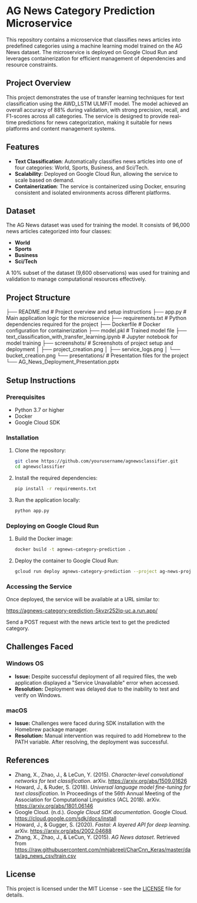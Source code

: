 # AG News Category Prediction Microservice

This repository contains a microservice that classifies news articles into predefined categories using a machine learning model trained on the AG News dataset. The microservice is deployed on Google Cloud Run and leverages containerization for efficient management of dependencies and resource constraints.

## Project Overview

This project demonstrates the use of transfer learning techniques for text classification using the AWD_LSTM ULMFiT model. The model achieved an overall accuracy of 88% during validation, with strong precision, recall, and F1-scores across all categories. The service is designed to provide real-time predictions for news categorization, making it suitable for news platforms and content management systems.

## Features

- **Text Classification**: Automatically classifies news articles into one of four categories: World, Sports, Business, and Sci/Tech.
- **Scalability**: Deployed on Google Cloud Run, allowing the service to scale based on demand.
- **Containerization**: The service is containerized using Docker, ensuring consistent and isolated environments across different platforms.

## Dataset

The AG News dataset was used for training the model. It consists of 96,000 news articles categorized into four classes:

- **World**
- **Sports**
- **Business**
- **Sci/Tech**

A 10% subset of the dataset (9,600 observations) was used for training and validation to manage computational resources effectively.

## Project Structure

├── README.md # Project overview and setup instructions 
├── app.py # Main application logic for the microservice 
├── requirements.txt # Python dependencies required for the project 
├── Dockerfile # Docker configuration for containerization 
├── model.pkl # Trained model file 
├── text_classification_with_transfer_learning.ipynb # Jupyter notebook for model training 
├── screenshots/ # Screenshots of project setup and deployment │ ├── project_creation.png │ ├── service_logs.png │ └── bucket_creation.png 
└── presentations/ # Presentation files for the project 
└── AG_News_Deployment_Presentation.pptx


## Setup Instructions

### Prerequisites

- Python 3.7 or higher
- Docker
- Google Cloud SDK

### Installation

1. Clone the repository:

    ```bash
    git clone https://github.com/yourusername/agnewsclassifier.git
    cd agnewsclassifier
    ```

2. Install the required dependencies:

    ```bash
    pip install -r requirements.txt
    ```

3. Run the application locally:

    ```bash
    python app.py
    ```

### Deploying on Google Cloud Run

1. Build the Docker image:

    ```bash
    docker build -t agnews-category-prediction .
    ```

2. Deploy the container to Google Cloud Run:

    ```bash
    gcloud run deploy agnews-category-prediction --project ag-news-project-432100 --source . --region us-central1 --allow-unauthenticated --memory=1024Mi
    ```

### Accessing the Service

Once deployed, the service will be available at a URL similar to:

https://agnews-category-prediction-5kvzr252lq-uc.a.run.app/


Send a POST request with the news article text to get the predicted category.

## Challenges Faced

### Windows OS

- **Issue:** Despite successful deployment of all required files, the web application displayed a "Service Unavailable" error when accessed.
- **Resolution:** Deployment was delayed due to the inability to test and verify on Windows.

### macOS

- **Issue:** Challenges were faced during SDK installation with the Homebrew package manager.
- **Resolution:** Manual intervention was required to add Homebrew to the PATH variable. After resolving, the deployment was successful.

## References

- Zhang, X., Zhao, J., & LeCun, Y. (2015). *Character-level convolutional networks for text classification*. arXiv. https://arxiv.org/abs/1509.01626
- Howard, J., & Ruder, S. (2018). *Universal language model fine-tuning for text classification*. In Proceedings of the 56th Annual Meeting of the Association for Computational Linguistics (ACL 2018). arXiv. https://arxiv.org/abs/1801.06146
- Google Cloud. (n.d.). *Google Cloud SDK documentation*. Google Cloud. https://cloud.google.com/sdk/docs/install
- Howard, J., & Gugger, S. (2020). *Fastai: A layered API for deep learning*. arXiv. https://arxiv.org/abs/2002.04688
- Zhang, X., Zhao, J., & LeCun, Y. (2015). *AG News dataset*. Retrieved from https://raw.githubusercontent.com/mhjabreel/CharCnn_Keras/master/data/ag_news_csv/train.csv

## License

This project is licensed under the MIT License - see the [LICENSE](LICENSE) file for details.

